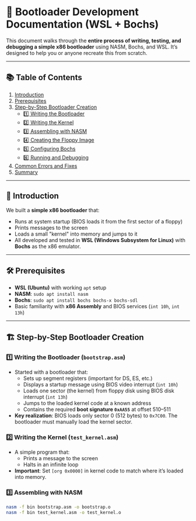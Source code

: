 # 📝 Bootloader Development Documentation (WSL + Bochs)

This document walks through the **entire process of writing, testing, and debugging a simple x86 bootloader** using NASM, Bochs, and WSL. It’s designed to help you or anyone recreate this from scratch.

---

## 📚 Table of Contents
1. [Introduction](#introduction)
2. [Prerequisites](#prerequisites)
3. [Step-by-Step Bootloader Creation](#step-by-step-bootloader-creation)
   - [1️⃣ Writing the Bootloader](#1-writing-the-bootloader)
   - [2️⃣ Writing the Kernel](#2-writing-the-kernel)
   - [3️⃣ Assembling with NASM](#3-assembling-with-nasm)
   - [4️⃣ Creating the Floppy Image](#4-creating-the-floppy-image)
   - [5️⃣ Configuring Bochs](#5-configuring-bochs)
   - [6️⃣ Running and Debugging](#6-running-and-debugging)
4. [Common Errors and Fixes](#common-errors-and-fixes)
5. [Summary](#summary)

---

## 📖 Introduction
We built a **simple x86 bootloader** that:
- Runs at system startup (BIOS loads it from the first sector of a floppy)
- Prints messages to the screen
- Loads a small "kernel" into memory and jumps to it
- All developed and tested in **WSL (Windows Subsystem for Linux)** with **Bochs** as the x86 emulator.

---

## 🛠️ Prerequisites
- **WSL (Ubuntu)** with working `apt` setup
- **NASM**: `sudo apt install nasm`
- **Bochs**: `sudo apt install bochs bochs-x bochs-sdl`
- Basic familiarity with **x86 Assembly** and BIOS services (`int 10h`, `int 13h`)

---

## 🏗️ Step-by-Step Bootloader Creation

### 1️⃣ Writing the Bootloader (`bootstrap.asm`)
- Started with a bootloader that:
  - Sets up segment registers (important for DS, ES, etc.)
  - Displays a startup message using BIOS video interrupt (`int 10h`)
  - Loads one sector (the kernel) from floppy disk using BIOS disk interrupt (`int 13h`)
  - Jumps to the loaded kernel code at a known address
  - Contains the required **boot signature `0xAA55`** at offset 510–511
- **Key realization**: BIOS loads only sector 0 (512 bytes) to `0x7C00`. The bootloader must manually load the kernel sector.

### 2️⃣ Writing the Kernel (`test_kernel.asm`)
- A simple program that:
  - Prints a message to the screen
  - Halts in an infinite loop
- **Important**: Set `[org 0x0000]` in kernel code to match where it’s loaded into memory.

### 3️⃣ Assembling with NASM
```bash
nasm -f bin bootstrap.asm -o bootstrap.o
nasm -f bin test_kernel.asm -o test_kernel.o

